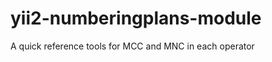 yii2-numberingplans-module
==========================

A quick reference tools for MCC and MNC in each operator

